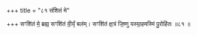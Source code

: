 +++
title = "८१ संशितं मे"

+++
सꣳशि॑तं मे॒ ब्रह्म॒ सꣳशि॑तं वी॒र्यं᳕ बल॑म्। सꣳशि॑तं क्ष॒त्रं जि॒ष्णु यस्या॒हमस्मि॑ पु॒रोहि॑तः ॥८१ ॥